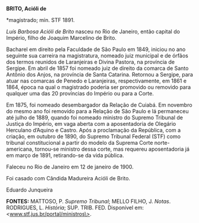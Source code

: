 **BRITO, Acióli de**

\*magistrado; min. STF 1891.

*Luís Barbosa Acióli de Brito* nasceu no Rio de Janeiro, então capital
do Império, filho de Joaquim Marcelino de Brito.

Bacharel em direito pela Faculdade de São Paulo em 1849, iniciou no ano
seguinte sua carreira na magistratura, nomeado juiz municipal e de
órfãos dos termos reunidos de Laranjeiras e Divina Pastora, na província
de Sergipe. Em abril de 1857 foi nomeado juiz de direito da comarca de
Santo Antônio dos Anjos, na província de Santa Catarina. Retornou a
Sergipe, para atuar nas comarcas de Penedo e Laranjeiras,
respectivamente, em 1861 e 1864, época na qual o magistrado poderia ser
promovido ou removido para qualquer uma das 20 províncias do Império ou
para a Corte.

Em 1875, foi nomeado desembargador da Relação de Cuiabá. Em novembro do
mesmo ano foi removido para a Relação de São Paulo e lá permaneceu até
julho de 1889, quando foi nomeado ministro do Supremo Tribunal de
Justiça do Império, em vaga aberta com a aposentadoria de Olegário
Herculano d’Aquino e Castro. Após a proclamação da República, com a
criação, em outubro de 1890, do Supremo Tribunal Federal (STF) como
tribunal constitucional a partir do modelo da Suprema Corte
norte-americana, tornou-se ministro dessa corte, mas requereu
aposentadoria já em março de 1891, retirando-se da vida pública.

Faleceu no Rio de Janeiro em 12 de janeiro de 1900.

Foi casado com Cândida Madureira Acióli de Brito.

Eduardo Junqueira

**FONTES:** MATTOSO, P. *Supremo Tribunal*; MELLO FILHO, J. *Notas*.
RODRIGUES, L. *História*; SUP. TRIB. FED. Disponível em:
\<www.stf.jus.br/portal/ministros\>.
